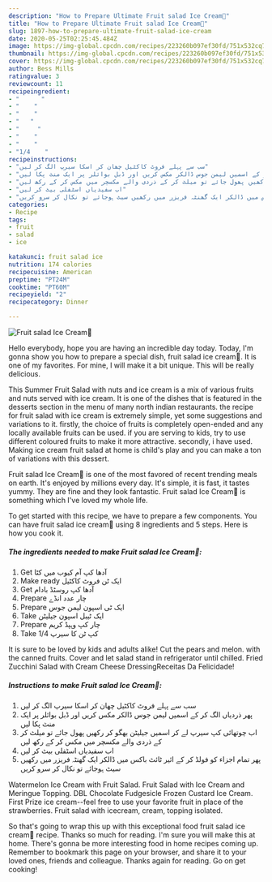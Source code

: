 ```yaml
---
description: "How to Prepare Ultimate Fruit salad Ice Cream🍨"
title: "How to Prepare Ultimate Fruit salad Ice Cream🍨"
slug: 1897-how-to-prepare-ultimate-fruit-salad-ice-cream
date: 2020-05-25T02:25:45.484Z
image: https://img-global.cpcdn.com/recipes/223260b097ef30fd/751x532cq70/fruit-salad-ice-cream🍨-recipe-main-photo.jpg
thumbnail: https://img-global.cpcdn.com/recipes/223260b097ef30fd/751x532cq70/fruit-salad-ice-cream🍨-recipe-main-photo.jpg
cover: https://img-global.cpcdn.com/recipes/223260b097ef30fd/751x532cq70/fruit-salad-ice-cream🍨-recipe-main-photo.jpg
author: Bess Mills
ratingvalue: 3
reviewcount: 11
recipeingredient:
- "      "
- "    "
- "    "
- "   "
- "     "
- "    "
- "    "
- "1/4    "
recipeinstructions:
- "سب سے پہلے فروٹ کاکٹیل چھان کر اسکا سیرپ الگ کر لیں"
- "پھر ذردیاں الگ کر کے اسمیں لیمن جوس ڈالکر مکس کریں اور ڈبل بوائلر پر ایک منٹ پکا لیں"
- "اب چوتھائی کپ سیرپ لے کر اسمیں جیلیٹن بھگو کر رکھیں پھول جائے تو میلٹ کر کے ذردی والے مکسچر میں مکس کر کے رکھ لیں"
- "اب سفیدیاں اسٹفلی بیٹ کر لیں"
- "پھر تمام اجزاء کو فولڈ کر کے ائیر ٹائٹ باکس میں ڈالکر ایک گھنٹہ فریزر میں رکھیں سیٹ ہوجائے تو نکال کر سرو کریں"
categories:
- Recipe
tags:
- fruit
- salad
- ice

katakunci: fruit salad ice 
nutrition: 174 calories
recipecuisine: American
preptime: "PT24M"
cooktime: "PT60M"
recipeyield: "2"
recipecategory: Dinner

---
```



![Fruit salad Ice Cream🍨](https://img-global.cpcdn.com/recipes/223260b097ef30fd/751x532cq70/fruit-salad-ice-cream🍨-recipe-main-photo.jpg)

Hello everybody, hope you are having an incredible day today. Today, I'm gonna show you how to prepare a special dish, fruit salad ice cream🍨. It is one of my favorites. For mine, I will make it a bit unique. This will be really delicious.

This Summer Fruit Salad with nuts and ice cream is a mix of various fruits and nuts served with ice cream. It is one of the dishes that is featured in the desserts section in the menu of many north indian restaurants. the recipe for fruit salad with ice cream is extremely simple, yet some suggestions and variations to it. firstly, the choice of fruits is completely open-ended and any locally available fruits can be used. if you are serving to kids, try to use different coloured fruits to make it more attractive. secondly, i have used. Making ice cream fruit salad at home is child&#39;s play and you can make a ton of variations with this dessert.

Fruit salad Ice Cream🍨 is one of the most favored of recent trending meals on earth. It's enjoyed by millions every day. It's simple, it is fast, it tastes yummy. They are fine and they look fantastic. Fruit salad Ice Cream🍨 is something which I've loved my whole life.


To get started with this recipe, we have to prepare a few components. You can have fruit salad ice cream🍨 using 8 ingredients and 5 steps. Here is how you cook it.

<!--inarticleads1-->

##### The ingredients needed to make Fruit salad Ice Cream🍨:

1. Get  آدھا کپ آم کیوب میں کٹا
1. Make ready  ایک ٹن فروٹ کاکٹیل
1. Get  آدھا کپ روسٹڈ بادام
1. Prepare  چار عدد انڈے
1. Prepare  ایک ٹی اسپون لیمن جوس
1. Take  ایک ٹیبل اسپون جیلیٹن
1. Prepare  چار کپ وہپڈ کریم
1. Take 1/4 کپ ٹن کا سیرپ


It is sure to be loved by kids and adults alike! Cut the pears and melon. with the canned fruits. Cover and let salad stand in refrigerator until chilled. Fried Zucchini Salad with Cream Cheese DressingReceitas Da Felicidade! 

<!--inarticleads2-->

##### Instructions to make Fruit salad Ice Cream🍨:

1. سب سے پہلے فروٹ کاکٹیل چھان کر اسکا سیرپ الگ کر لیں
1. پھر ذردیاں الگ کر کے اسمیں لیمن جوس ڈالکر مکس کریں اور ڈبل بوائلر پر ایک منٹ پکا لیں
1. اب چوتھائی کپ سیرپ لے کر اسمیں جیلیٹن بھگو کر رکھیں پھول جائے تو میلٹ کر کے ذردی والے مکسچر میں مکس کر کے رکھ لیں
1. اب سفیدیاں اسٹفلی بیٹ کر لیں
1. پھر تمام اجزاء کو فولڈ کر کے ائیر ٹائٹ باکس میں ڈالکر ایک گھنٹہ فریزر میں رکھیں سیٹ ہوجائے تو نکال کر سرو کریں


Watermelon Ice Cream with Fruit Salad. Fruit Salad with Ice Cream and Meringue Topping. DBL Chocolate Fudgesicle Frozen Custard Ice Cream. First Prize ice cream--feel free to use your favorite fruit in place of the strawberries. Fruit salad with icecream, cream, topping isolated. 

So that's going to wrap this up with this exceptional food fruit salad ice cream🍨 recipe. Thanks so much for reading. I'm sure you will make this at home. There's gonna be more interesting food in home recipes coming up. Remember to bookmark this page on your browser, and share it to your loved ones, friends and colleague. Thanks again for reading. Go on get cooking!
